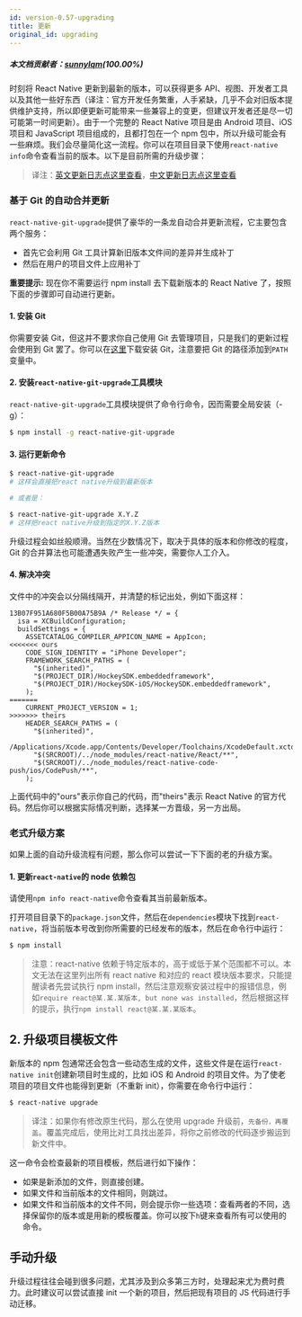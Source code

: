 ```yaml
---
id: version-0.57-upgrading
title: 更新
original_id: upgrading
---
```

##### 本文档贡献者：[sunnylqm](https://github.com/search?q=sunnylqm%40qq.com+in%3Aemail&type=Users)(100.00%)

时刻将 React Native 更新到最新的版本，可以获得更多 API、视图、开发者工具以及其他一些好东西（译注：官方开发任务繁重，人手紧缺，几乎不会对旧版本提供维护支持，所以即便更新可能带来一些兼容上的变更，但建议开发者还是尽一切可能第一时间更新）。由于一个完整的 React Native 项目是由 Android 项目、iOS 项目和 JavaScript 项目组成的，且都打包在一个 npm 包中，所以升级可能会有一些麻烦。我们会尽量简化这一流程。你可以在项目目录下使用`react-native info`命令查看当前的版本。以下是目前所需的升级步骤：

> 译注：[英文更新日志点这里查看](https://github.com/facebook/react-native/releases)，[中文更新日志点这里查看](http://bbs.reactnative.cn/category/1)

### 基于 Git 的自动合并更新

`react-native-git-upgrade`提供了豪华的一条龙自动合并更新流程，它主要包含两个服务：

- 首先它会利用 Git 工具计算新旧版本文件间的差异并生成补丁
- 然后在用户的项目文件上应用补丁

**重要提示:** 现在你不需要运行 npm install 去下载新版本的 React Native 了，按照下面的步骤即可自动进行更新。

#### 1. 安装 Git

你需要安装 Git，但这并不要求你自己使用 Git 去管理项目，只是我们的更新过程会使用到 Git 罢了。你可以在[这里](https://git-scm.com/downloads)下载安装 Git，注意要把 Git 的路径添加到`PATH`变量中。

#### 2. 安装`react-native-git-upgrade`工具模块

`react-native-git-upgrade`工具模块提供了命令行命令，因而需要全局安装（-g）：

```sh
$ npm install -g react-native-git-upgrade
```

#### 3. 运行更新命令

```sh
$ react-native-git-upgrade
# 这样会直接把react native升级到最新版本

# 或者是：

$ react-native-git-upgrade X.Y.Z
# 这样把react native升级到指定的X.Y.Z版本
```

升级过程会如丝般顺滑。当然在少数情况下，取决于具体的版本和你修改的程度，Git 的合并算法也可能遭遇失败产生一些冲突，需要你人工介入。

#### 4. 解决冲突

文件中的冲突会以分隔线隔开，并清楚的标记出处，例如下面这样：

```
13B07F951A680F5B00A75B9A /* Release */ = {
  isa = XCBuildConfiguration;
  buildSettings = {
    ASSETCATALOG_COMPILER_APPICON_NAME = AppIcon;
<<<<<<< ours
    CODE_SIGN_IDENTITY = "iPhone Developer";
    FRAMEWORK_SEARCH_PATHS = (
      "$(inherited)",
      "$(PROJECT_DIR)/HockeySDK.embeddedframework",
      "$(PROJECT_DIR)/HockeySDK-iOS/HockeySDK.embeddedframework",
    );
=======
    CURRENT_PROJECT_VERSION = 1;
>>>>>>> theirs
    HEADER_SEARCH_PATHS = (
      "$(inherited)",
      /Applications/Xcode.app/Contents/Developer/Toolchains/XcodeDefault.xctoolchain/usr/include,
      "$(SRCROOT)/../node_modules/react-native/React/**",
      "$(SRCROOT)/../node_modules/react-native-code-push/ios/CodePush/**",
    );
```

上面代码中的"ours"表示你自己的代码，而"theirs"表示 React Native 的官方代码。然后你可以根据实际情况判断，选择某一方晋级，另一方出局。

### 老式升级方案

如果上面的自动升级流程有问题，那么你可以尝试一下下面的老的升级方案。

#### 1. 更新`react-native`的 node 依赖包

请使用`npm info react-native`命令查看其当前最新版本。

打开项目目录下的`package.json`文件，然后在`dependencies`模块下找到`react-native`，将当前版本号改到你所需要的已经发布的版本，然后在命令行中运行：

```sh
$ npm install
```

> 注意：react-native 依赖于特定版本的，高于或低于某个范围都不可以。本文无法在这里列出所有 react native 和对应的 react 模块版本要求，只能提醒读者先尝试执行 npm install，然后注意观察安装过程中的报错信息，例如`require react@某.某.某版本, but none was installed`，然后根据这样的提示，执行`npm install react@某.某.某版本`。

## 2. 升级项目模板文件

新版本的 npm 包通常还会包含一些动态生成的文件，这些文件是在运行`react-native init`创建新项目时生成的，比如 iOS 和 Android 的项目文件。为了使老项目的项目文件也能得到更新（不重新 init），你需要在命令行中运行：

```sh
$ react-native upgrade
```

> 译注：如果你有修改原生代码，那么在使用 upgrade 升级前，`先备份，再覆盖`。覆盖完成后，使用比对工具找出差异，将你之前修改的代码逐步搬运到新文件中。

这一命令会检查最新的项目模板，然后进行如下操作：

- 如果是新添加的文件，则直接创建。
- 如果文件和当前版本的文件相同，则跳过。
- 如果文件和当前版本的文件不同，则会提示你一些选项：查看两者的不同，选择保留你的版本或是用新的模板覆盖。你可以按下`h`键来查看所有可以使用的命令。

## 手动升级

升级过程往往会碰到很多问题，尤其涉及到众多第三方时，处理起来尤为费时费力。此时建议可以尝试直接 init 一个新的项目，然后把现有项目的 JS 代码进行手动迁移。
